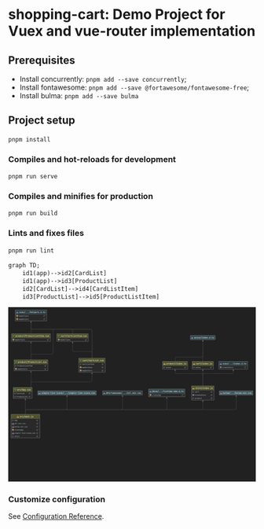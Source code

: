 # shopping-cart: Demo Project for Vuex and vue-router implementation
## Prerequisites
* Install concurrently: `pnpm add --save concurrently`;
* Install fontawesome: `pnpm add --save @fortawesome/fontawesome-free`;
* Install bulma: `pnpm add --save bulma`

## Project setup
```
pnpm install
```

### Compiles and hot-reloads for development
```
pnpm run serve
```

### Compiles and minifies for production
```
pnpm run build
```

### Lints and fixes files
```
pnpm run lint
```

```mermaid
graph TD;
    id1(app)-->id2[CardList]
    id1(app)-->id3[ProductList]
    id2[CardList]-->id4[CardListItem]
    id3[ProductList]-->id5[ProductListItem]
```

![](Selected.png)

### Customize configuration
See [Configuration Reference](https://cli.vuejs.org/config/).
